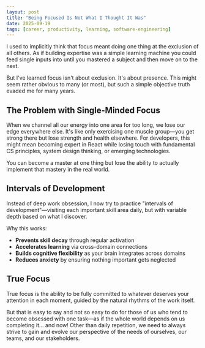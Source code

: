 ```yaml
---
layout: post
title: "Being Focused Is Not What I Thought It Was"
date: 2025-09-19
tags: [career, productivity, learning, software-engineering]
---
```


I used to implicitly think that focus meant doing one thing at the exclusion of all others. As if building expertise was a simple learning machine you could feed single inputs into until you mastered a subject and then move on to the next.

But I've learned focus isn't about exclusion. It's about presence. This might seem rather obvious to many (or most), but such a simple objective truth evaded me for many years.

## The Problem with Single-Minded Focus

When we channel all our energy into one area for too long, we lose our edge everywhere else. It's like only exercising one muscle group—you get strong there but lose strength and health elsewhere. For developers, this might mean becoming expert in React while losing touch with fundamental CS principles, system design thinking, or emerging technologies.

You can become a master at one thing but lose the ability to actually implement that mastery in the real world.

## Intervals of Development

Instead of deep work obsession, I now try to practice "intervals of development"—visiting each important skill area daily, but with variable depth based on what I discover.

Why this works:
- **Prevents skill decay** through regular activation
- **Accelerates learning** via cross-domain connections
- **Builds cognitive flexibility** as your brain integrates across domains
- **Reduces anxiety** by ensuring nothing important gets neglected

## True Focus

True focus is the ability to be fully committed to whatever deserves your attention in each moment, guided by the natural rhythms of the work itself.

But that is easy to say and not so easy to do for those of us who tend to become obsessed with one task—as if the whole world depends on us completing it... and now! Other than daily repetition, we need to always strive to gain and evolve our perspective of the needs of ourselves, our teams, and our stakeholders.